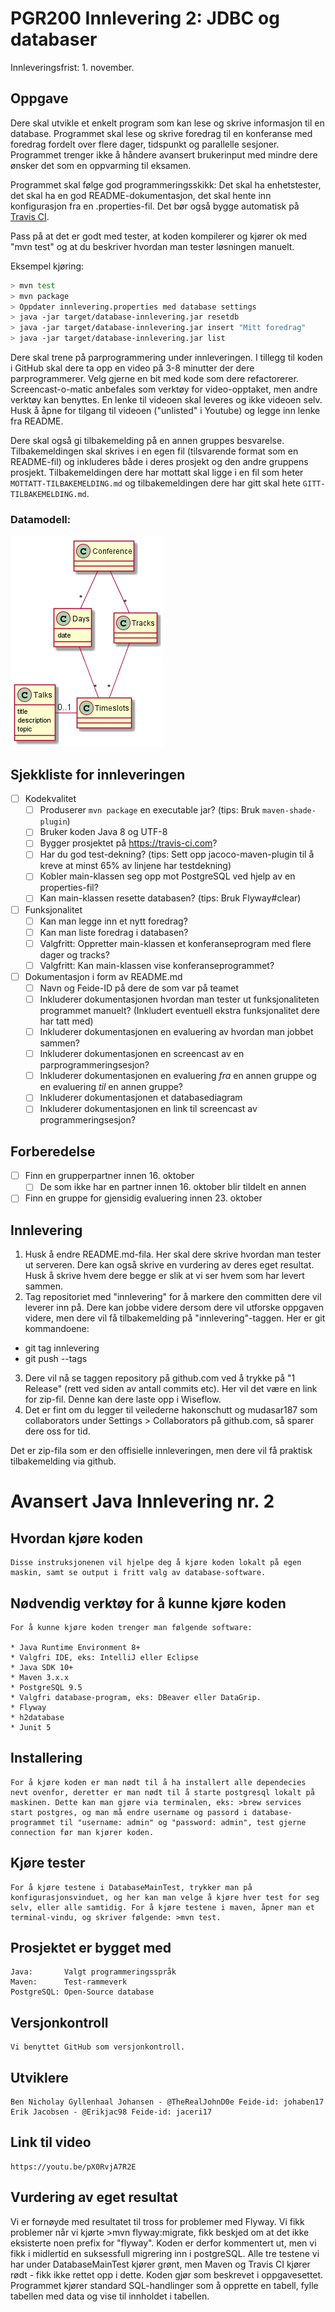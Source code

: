 # PGR200 Innlevering 2: JDBC og databaser

Innleveringsfrist: 1. november.

## Oppgave

Dere skal utvikle et enkelt program som kan lese og skrive informasjon til en database. Programmet skal lese og skrive foredrag til en konferanse med foredrag fordelt over flere dager, tidspunkt og parallelle sesjoner. Programmet trenger ikke å håndere avansert brukerinput med mindre dere ønsker det som en oppvarming til eksamen.

Programmet skal følge god programmeringsskikk: Det skal ha enhetstester, det skal ha en god README-dokumentasjon, det skal hente inn konfigurasjon fra en .properties-fil. Det bør også bygge automatisk på [Travis CI](https://travis-ci.com).

Pass på at det er godt med tester, at koden kompilerer og kjører ok med "mvn test" og at du beskriver hvordan man tester løsningen manuelt.

Eksempel kjøring:

```bash
> mvn test
> mvn package
> Oppdater innlevering.properties med database settings
> java -jar target/database-innlevering.jar resetdb
> java -jar target/database-innlevering.jar insert "Mitt foredrag"
> java -jar target/database-innlevering.jar list
```

Dere skal trene på parprogrammering under innleveringen. I tillegg til koden i GitHub skal dere ta opp en video på 3-8 minutter der dere parprogrammerer. Velg gjerne en bit med kode som dere refactorerer. Screencast-o-matic anbefales som verktøy for video-opptaket, men andre verktøy kan benyttes. En lenke til videoen skal leveres og ikke videoen selv. Husk å åpne for tilgang til videoen ("unlisted" i Youtube) og legge inn lenke fra README.

Dere skal også gi tilbakemelding på en annen gruppes besvarelse. Tilbakemeldingen skal skrives i en egen fil (tilsvarende format som en README-fil) og inkluderes både i deres prosjekt og den andre gruppens prosjekt. Tilbakemeldingen dere har mottatt skal ligge i en fil som heter `MOTTATT-TILBAKEMELDING.md` og tilbakemeldingen dere har gitt skal hete `GITT-TILBAKEMELDING.md`.


### Datamodell:

![Architecture Overview](doc/datamodell.png)

## Sjekkliste for innleveringen

- [ ] Kodekvalitet
    - [ ] Produserer `mvn package` en executable jar? (tips: Bruk `maven-shade-plugin`)
    - [ ] Bruker koden Java 8 og UTF-8
    - [ ] Bygger prosjektet på https://travis-ci.com?
    - [ ] Har du god test-dekning? (tips: Sett opp jacoco-maven-plugin til å kreve at minst 65% av linjene har testdekning)
    - [ ] Kobler main-klassen seg opp mot PostgreSQL ved hjelp av en properties-fil?
    - [ ] Kan main-klassen resette databasen? (tips: Bruk Flyway#clear)
- [ ] Funksjonalitet
    - [ ] Kan man legge inn et nytt foredrag?
    - [ ] Kan man liste foredrag i databasen?
    - [ ] Valgfritt: Oppretter main-klassen et konferanseprogram med flere dager og tracks?
    - [ ] Valgfritt: Kan main-klassen vise konferanseprogrammet?
- [ ] Dokumentasjon i form av README.md
    - [ ] Navn og Feide-ID på dere de som var på teamet
    - [ ] Inkluderer dokumentasjonen hvordan man tester ut funksjonaliteten programmet manuelt? (Inkludert eventuell ekstra funksjonalitet dere har tatt med)
    - [ ] Inkluderer dokumentasjonen en evaluering av hvordan man jobbet sammen?
    - [ ] Inkluderer dokumentasjonen en screencast av en parprogrammeringsesjon?
    - [ ] Inkluderer dokumentasjonen en evaluering _fra_ en annen gruppe og en evaluering _til_ en annen gruppe?
    - [ ] Inkluderer dokumentasjonen et databasediagram
    - [ ] Inkluderer dokumentasjonen en link til screencast av programmeringsesjon?

## Forberedelse

- [ ] Finn en grupperpartner innen 16. oktober
    - [ ] De som ikke har en partner innen 16. oktober blir tildelt en annen
- [ ] Finn en gruppe for gjensidig evaluering innen 23. oktober

## Innlevering

1. Husk å endre README.md-fila. Her skal dere skrive hvordan man tester ut serveren. Dere kan også skrive en vurdering av deres eget resultat. Husk å skrive hvem dere begge er slik at vi ser hvem som har levert sammen.
2. Tag repositoriet med "innlevering" for å markere den committen dere vil leverer inn på. Dere kan jobbe videre dersom dere vil utforske oppgaven videre, men dere vil få tilbakemelding på "innlevering"-taggen. Her er git kommandoene:
  * git tag innlevering
  * git push --tags
3. Dere vil nå se taggen repository på github.com ved å trykke på "1 Release" (rett ved siden av antall commits etc). Her vil det være en link for zip-fil. Denne kan dere laste opp i Wiseflow.
4. Det er fint om du legger til veilederne hakonschutt og mudasar187 som collaborators under Settings > Collaborators på github.com, så sparer dere oss for tid.

Det er zip-fila som er den offisielle innleveringen, men dere vil få praktisk tilbakemelding via github.


# Avansert Java Innlevering nr. 2

## Hvordan kjøre koden
    Disse instruksjonenen vil hjelpe deg å kjøre koden lokalt på egen maskin, samt se output i fritt valg av database-software.

## Nødvendig verktøy for å kunne kjøre koden
    For å kunne kjøre koden trenger man følgende software:
    
    * Java Runtime Environment 8+ 
    * Valgfri IDE, eks: IntelliJ eller Eclipse
    * Java SDK 10+
    * Maven 3.x.x
    * PostgreSQL 9.5
    * Valgfri database-program, eks: DBeaver eller DataGrip.
    * Flyway
    * h2database
    * Junit 5

## Installering 
    For å kjøre koden er man nødt til å ha installert alle dependecies nevt ovenfor, deretter er man nødt til å starte postgresql lokalt på maskinen. Dette kan man gjøre via terminalen, eks: >brew services start postgres, og man må endre username og passord i database-programmet til "username: admin" og "password: admin", test gjerne connection før man kjører koden.

## Kjøre tester
    For å kjøre testene i DatabaseMainTest, trykker man på konfigurasjonsvinduet, og her kan man velge å kjøre hver test for seg selv, eller alle samtidig. For å kjøre testene i maven, åpner man et terminal-vindu, og skriver følgende: >mvn test.

## Prosjektet er bygget med
    Java:       Valgt programmeringsspråk 
    Maven:      Test-rammeverk 
    PostgreSQL: Open-Source database

## Versjonkontroll
    Vi benyttet GitHub som versjonkontroll. 

## Utviklere
    Ben Nicholay Gyllenhaal Johansen - @TheRealJohnD0e Feide-id: johaben17
    Erik Jacobsen - @Erikjac98 Feide-id: jaceri17

## Link til video
    https://youtu.be/pX0RvjA7R2E

## Vurdering av eget resultat

Vi er fornøyde med resultatet til tross for problemer med Flyway. Vi fikk problemer når vi kjørte >mvn flyway:migrate, fikk beskjed om at det ikke eksisterte noen prefix for "flyway". Koden er derfor kommentert ut, men vi fikk i midlertid en suksessfull migrering inn i postgreSQL. Alle tre testene vi har under DatabaseMainTest kjører grønt, men Maven og Travis CI kjører rødt - fikk ikke rettet opp i dette. Koden gjør som beskrevet i oppgavesettet. Programmet kjører standard SQL-handlinger som å opprette en tabell, fylle tabellen med data og vise til innholdet i tabellen. 